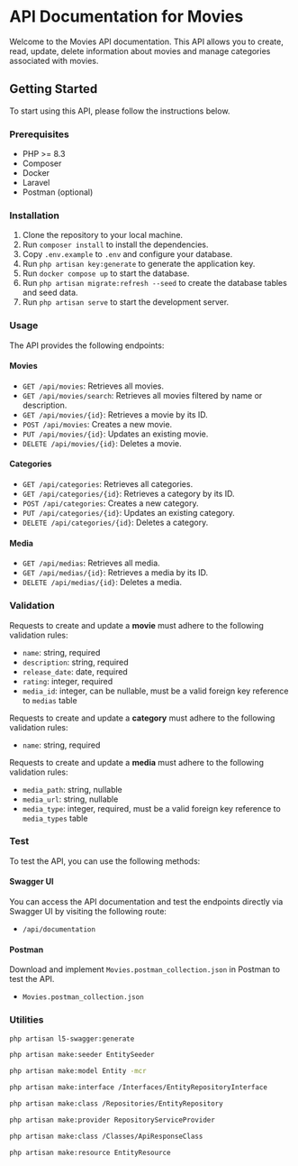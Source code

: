 # API Documentation for Movies

Welcome to the Movies API documentation. This API allows you to create, read, update, delete information about movies and manage categories associated with movies.

## Getting Started

To start using this API, please follow the instructions below.

### Prerequisites

- PHP >= 8.3
- Composer
- Docker
- Laravel
- Postman (optional)

### Installation

1. Clone the repository to your local machine.
2. Run `composer install` to install the dependencies.
3. Copy `.env.example` to `.env` and configure your database.
4. Run `php artisan key:generate` to generate the application key.
5. Run `docker compose up` to start the database.
6. Run `php artisan migrate:refresh --seed` to create the database tables and seed data.
7. Run `php artisan serve` to start the development server.

### Usage

The API provides the following endpoints:

#### Movies

- `GET /api/movies`: Retrieves all movies.
- `GET /api/movies/search`: Retrieves all movies filtered by name or description.
- `GET /api/movies/{id}`: Retrieves a movie by its ID.
- `POST /api/movies`: Creates a new movie.
- `PUT /api/movies/{id}`: Updates an existing movie.
- `DELETE /api/movies/{id}`: Deletes a movie.

#### Categories

- `GET /api/categories`: Retrieves all categories.
- `GET /api/categories/{id}`: Retrieves a category by its ID.
- `POST /api/categories`: Creates a new category.
- `PUT /api/categories/{id}`: Updates an existing category.
- `DELETE /api/categories/{id}`: Deletes a category.

#### Media

- `GET /api/medias`: Retrieves all media.
- `GET /api/medias/{id}`: Retrieves a media by its ID.
- `DELETE /api/medias/{id}`: Deletes a media.


### Validation

Requests to create and update a **movie** must adhere to the following validation rules:

- `name`: string, required
- `description`: string, required
- `release_date`: date, required
- `rating`: integer, required
- `media_id`: integer, can be nullable, must be a valid foreign key reference to `medias` table


Requests to create and update a **category** must adhere to the following validation rules:

- `name`: string, required


Requests to create and update a **media** must adhere to the following validation rules:

- `media_path`: string, nullable
- `media_url`: string, nullable
- `media_type`: integer, required, must be a valid foreign key reference to `media_types` table

### Test

To test the API, you can use the following methods:

#### Swagger UI
You can access the API documentation and test the endpoints directly via Swagger UI by visiting the following route:

- `/api/documentation`

#### Postman 

Download and implement `Movies.postman_collection.json` in Postman to test the API.

- `Movies.postman_collection.json`


### Utilities

```bash
php artisan l5-swagger:generate
```
```bash
php artisan make:seeder EntitySeeder
```
```bash
php artisan make:model Entity -mcr
```
```bash
php artisan make:interface /Interfaces/EntityRepositoryInterface
```
```bash
php artisan make:class /Repositories/EntityRepository
```
```bash
php artisan make:provider RepositoryServiceProvider
```
```bash
php artisan make:class /Classes/ApiResponseClass
```
```bash
php artisan make:resource EntityResource
```